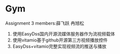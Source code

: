 # Gym
Assignment 3
members:薛飞跃 冉旭松

1.	使用EasyDss国内开源流媒体服务器作为流视频载体
2.	使用vitamio基于github开源第三方视频播放控件
3.	EasyDss+vitamio完整实现视频流的推送与播放
